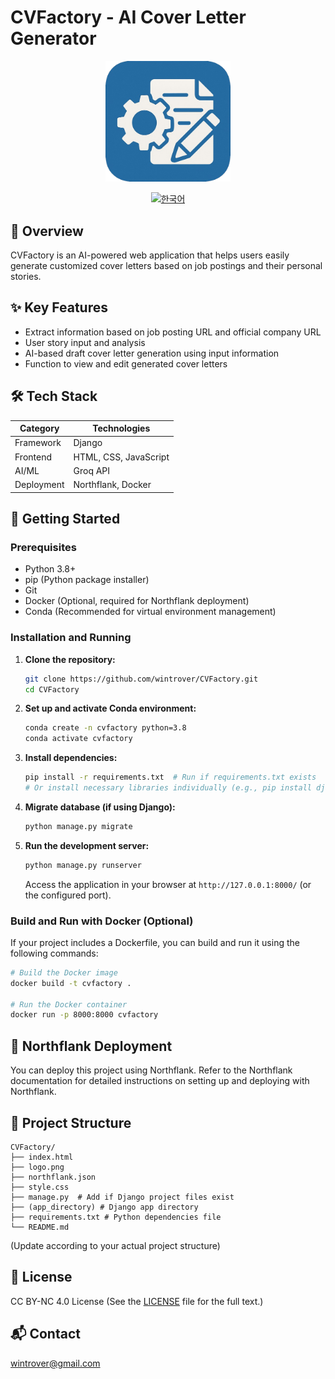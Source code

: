 # CVFactory - AI Cover Letter Generator

<div align="center">
  <img src="logo.png" alt="CVFactory Logo" style="width:200px; height:auto;"/>
  <br>

  [![한국어](https://img.shields.io/badge/language-한국어-red.svg)](README.kr.md)
</div>

## 📖 Overview
CVFactory is an AI-powered web application that helps users easily generate customized cover letters based on job postings and their personal stories.

## ✨ Key Features
- Extract information based on job posting URL and official company URL
- User story input and analysis
- AI-based draft cover letter generation using input information
- Function to view and edit generated cover letters

## 🛠 Tech Stack
| Category | Technologies |
|----------|--------------|
| Framework | Django |
| Frontend | HTML, CSS, JavaScript |
| AI/ML | Groq API |
| Deployment | Northflank, Docker |

## 🚀 Getting Started

### Prerequisites
- Python 3.8+
- pip (Python package installer)
- Git
- Docker (Optional, required for Northflank deployment)
- Conda (Recommended for virtual environment management)

### Installation and Running

1. **Clone the repository:**
   ```bash
   git clone https://github.com/wintrover/CVFactory.git
   cd CVFactory
   ```

2. **Set up and activate Conda environment:**
   ```bash
   conda create -n cvfactory python=3.8
   conda activate cvfactory
   ```

3. **Install dependencies:**
   ```bash
   pip install -r requirements.txt  # Run if requirements.txt exists
   # Or install necessary libraries individually (e.g., pip install django)
   ```

4. **Migrate database (if using Django):**
   ```bash
   python manage.py migrate
   ```

5. **Run the development server:**
   ```bash
   python manage.py runserver
   ```

   Access the application in your browser at `http://127.0.0.1:8000/` (or the configured port).

### Build and Run with Docker (Optional)

If your project includes a Dockerfile, you can build and run it using the following commands:

```bash
# Build the Docker image
docker build -t cvfactory .

# Run the Docker container
docker run -p 8000:8000 cvfactory
```

## 🐳 Northflank Deployment
You can deploy this project using Northflank. Refer to the Northflank documentation for detailed instructions on setting up and deploying with Northflank.

## 📁 Project Structure
```
CVFactory/
├── index.html
├── logo.png
├── northflank.json
├── style.css
├── manage.py  # Add if Django project files exist
├── (app_directory) # Django app directory
├── requirements.txt # Python dependencies file
└── README.md
```
(Update according to your actual project structure)

## 📄 License
CC BY-NC 4.0 License
(See the [LICENSE](LICENSE) file for the full text.)

## 📬 Contact
wintrover@gmail.com 